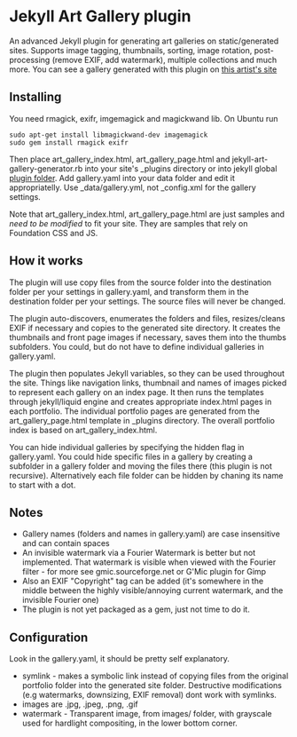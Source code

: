 # Jekyll Art Gallery plugin

An advanced Jekyll plugin for generating art galleries on static/generated sites. Supports image tagging, thumbnails, sorting, image rotation, post-processing (remove EXIF, add watermark), multiple collections and much more.
You can see a gallery generated with this plugin on [this artist's site](http://olgaivkin.com)

## Installing
You need rmagick, exifr, imgemagick and magickwand lib. On Ubuntu run

	sudo apt-get install libmagickwand-dev imagemagick
	sudo gem install rmagick exifr

Then place art_gallery_index.html, art_gallery_page.html and jekyll-art-gallery-generator.rb into your site's _plugins directory or into jekyll global [plugin folder](https://github.com/jekyll/jekyll/blob/master/site/_docs/plugins.md). Add gallery.yaml into your data folder and edit it appropriatelly.
Use _data/gallery.yml, not _config.xml for the gallery settings.

Note that  art_gallery_index.html, art_gallery_page.html are just samples and *need to be modified* to fit your site. They are samples that rely on Foundation CSS and JS.

## How it works

The plugin will use copy files from the source folder into the destination folder per your settings in gallery.yaml, and transform them in the destination folder per your settings. The source files will never be changed.

The plugin auto-discovers, enumerates the folders and files, resizes/cleans EXIF if necessary and copies to the generated site directory. It creates the thumbnails and front page images if necessary, saves them into the thumbs subfolders.
You could, but do not have to define individual galleries in gallery.yaml.

The plugin then populates Jekyll variables, so they can be used throughout the site. Things like navigation links, thumbnail and names of images picked to represent each gallery on an index page. It then runs the templates through
jekyll/liquid engine and creates appropriate index.html pages in each portfolio. The individual portfolio pages are generated from the art_gallery_page.html template in _plugins directory. The overall portfolio index is based on art_gallery_index.html.

You can hide individual galleries by specifying the hidden flag in gallery.yaml. You could hide specific files in a gallery by creating a subfolder in a gallery folder and moving the files there (this plugin is not recursive).
Alternatively each file folder can be hidden by chaning its name to start with a dot.


## Notes

* Gallery names (folders and names in gallery.yaml) are case insensitive and can contain spaces
* An invisible watermark via a Fourier Watermark is better but not implemented. That watermark is visible when viewed with the Fourier filter - for more see gmic.sourceforge.net or G'Mic plugin for Gimp
* Also an EXIF "Copyright" tag can be added (it's somewhere in the middle between the highly visible/annoying current watermark, and the invisible Fourier one)
* The plugin is not yet packaged as a gem, just not time to do it.

## Configuration

Look in the gallery.yaml, it should be pretty self explanatory.

* symlink - makes a symbolic link instead of copying files from the original portfolio folder into the generated site folder. Destructive modifications (e.g watermarks, downsizing, EXIF removal) dont work with symlinks.
* images are .jpg, .jpeg, .png, .gif
* watermark - Transparent image, from images/ folder, with grayscale used for hardlight compositing, in the lower bottom corner.
